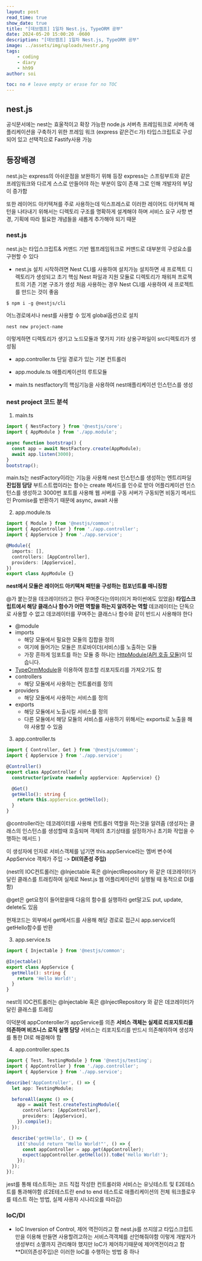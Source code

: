 ```yaml
---
layout: post
read_time: true
show_date: true
title: "[데브캠프] 1일차 Nest.js, TypeORM 공부"
date: 2024-05-20 15:00:20 -0600
description: "[데브캠프] 1일차 Nest.js, TypeORM 공부"
image: ../assets/img/uploads/nestr.png
tags: 
    - coding
    - diary
    - hh99
author: soi

toc: no # leave empty or erase for no TOC
---
```


## nest.js
공식문서에는 	nest는 효울적이고 확장 가능한 node.js 서버측 프레임워크로 서버측 애플리케이션을 구축하기 위한 프레임 워크 
(express 같은건ㄷ가)
타입스크립트로 구성되어 있고 선택적으로 Fastify사용 가능

## 등장배경
nest.js는 express의 아쉬운점을 보완하기 위해 등장
express는 스프링부트와 같은 프레임워크와 다르게 스스로 만들어야 하는 부분이 많이 존재 
그로 인해 개발자의 부담이 증가함

또한 레이어드 아키텍쳐를 주로 사용하는데 익스프레스로 이러한 레이어드 아키텍쳐 패턴을 나타내기 위해서는 디렉토리 구조를 명확하게 설계해야 하며 서비스 요구 사항 변경, 기획에 따라 필요한 개념들을 새롭게 추가해야 되기 때문

### nest.js
nest.js는 타입스크립트& 커맨드 기반 웹프레임워크로 커맨드로 대부분의 구성요소를 구현할 수 있다 

- nest.js 설치 
시작하려면 Nest CLI를 사용하여 설치가능 
설치하면 새 프로젝트 디렉토리가 생성되고 초기 핵심 Nest 파일과 지원 모듈로 디렉토리가 채워져 프로젝트의 기존 기본 구조가 생성
처음 사용하는 경우 Nest CLI를 사용하여 새 프로젝트를 만드는 것이 좋음
```shell
$ npm i -g @nestjs/cli
```
어느경로에서나 nest를 사용할 수 있게 global옵션으로 설치 
```shell
nest new project-name
```

이렇게하면 디렉토리가 생기고 노드모듈과 몇가지 기타 상용구파일이 src디렉토리가 생성됨

- app.controller.ts
단일 경로가 있는 기본 컨트롤러 

- app.module.ts 
애플리케이션의 루트모듈

- main.ts
nestfactory의 핵심기능을 사용하여 nest애플리케이션 인스턴스를 생성

### nest project 코드 분석
1. main.ts
```typescript
import { NestFactory } from '@nestjs/core';
import { AppModule } from './app.module';

async function bootstrap() {
  const app = await NestFactory.create(AppModule);
  await app.listen(3000);
}
bootstrap();
```

main.ts는 nestFactory이라는 기능을 사용해 nest 인스턴스를 생성하는 엔트리파일 
**진입점 담당**
부트스트랩이라는 함수는 create 메서드를 인수로 받아 어플리케이션 인스턴스를 생성하고 3000번 포트를 사용해 웹 서버를 구동
서버가 구동되면 비동기 메서드인 Promise를 반환하기 때문에 async, await 사용


2. app.module.ts
```typescript
import { Module } from '@nestjs/common';
import { AppController } from './app.controller';
import { AppService } from './app.service';

@Module({
  imports: [],
  controllers: [AppController],
  providers: [AppService],
})
export class AppModule {}
```
**nest에서 모듈은 레이어드 아키텍쳐 패턴을 구성하는 컴포넌트를 매니징함**

@가 붙는것을 데코레이터라고 한다
꾸며준다는의미(이거 파이썬에도 있었음)
**타입스크립트에서 해당 클래스나 함수가 어떤 역할을 하는지 알려주는 역할**
데코레이터는 단독으로 사용할 수 없고 데코레이터를 꾸며주는 클래스나 함수와 같이 반드시 사용해야 한다

- @module
- imports
    - 해당 모듈에서 필요한 모듈의 집합을 정의
    - 여기에 들어가는 모듈은 프로바이더(서비스)를 노출하는 모듈
    - 가장 흔하게 임포트를 하는 모듈 중 하나는 [HttpModule(API 호출 모듈)](https://docs.nestjs.com/techniques/http-module)이 있습니다.
 - [TypeOrmModule](https://docs.nestjs.com/techniques/database)을 이용하여 참조할 리포지토리를 가져오기도 함
- controllers
    - 해당 모듈에서 사용하는 컨트롤러를 정의
- providers
    - 해당 모듈에서 사용하는 서비스를 정의
- exports
    - 해당 모듈에서 노출시킬 서비스를 정의
    - 다른 모듈에서 해당 모듈의 서비스를 사용하기 위해서는 exports로 노출을 해야 사용할 수 있음
    

3. app.controller.ts
```typescript
import { Controller, Get } from '@nestjs/common';
import { AppService } from './app.service';

@Controller()
export class AppController {
  constructor(private readonly appService: AppService) {}

  @Get()
  getHello(): string {
    return this.appService.getHello();
  }
}
```
@controller라는 데코레이터를 사용해 컨트롤러 역할을 하는것을 알려줌
(생성자는 클래스의 인스턴스를 생성할때 호출되며 객체의 초기상태를 설정하거나 초기화 작업을 수행하는 메서드 )

이 생성자에 인자로 서비스객체를 넘기면 this.appService라는 멤버 변수에 AppService 객체가 주입 -> **DI(의존성 주입)**

(nest의 IOC컨트롤러는 @Injectable 혹은 @InjectRepository 와 같은 데코레이터가 달린 클래스를 트래킹하여 실제로 Nest.js 웹 어플리케이션이 실행될 때 동적으로 DI를 함)

@get은 get요청이 들어왔을때 다음의 함수를 실행하라 get말고도 put, update, delete도 있음

현재코드는 외부에서 get메서드를 사용해 해당 경로로 접근시 app.service의 getHello함수를 반환

3. app.service.ts
```typescript
import { Injectable } from '@nestjs/common';

@Injectable()
export class AppService {
  getHello(): string {
    return 'Hello World!';
  }
}
```
nest의 IOC컨트롤러는 @Injectable 혹은 @InjectRepository 와 같은 데코레이터가 달린 클래스를 트래킹

이덕분에 appConteroller가 appService를 의존
**서비스 객체는 실제로 리포지토리를 의존하며 비즈니스 로직 실행 담당**
서비스는 리포지토리를 반드시 의존해야하며 생성자를 통한 DI로 해결해야 함

4. app.controller.spec.ts
```typescript
import { Test, TestingModule } from '@nestjs/testing';
import { AppController } from './app.controller';
import { AppService } from './app.service';

describe('AppController', () => {
  let app: TestingModule;

  beforeAll(async () => {
    app = await Test.createTestingModule({
      controllers: [AppController],
      providers: [AppService],
    }).compile();
  });

  describe('getHello', () => {
    it('should return "Hello World!"', () => {
      const appController = app.get(AppController);
      expect(appController.getHello()).toBe('Hello World!');
    });
  });
});
```
jest를 통해 테스트하는 코드 
직접 작성한 컨트롤러와 서비스는 유닛테스트 및 E2E테스트를 통과해야함
(E2E테스트란 end to end 테스트로 애플리케이션의 전체 워크플로우를 테스트 하는 방법, 실제 사용자 시나리오를 따라감)

### IoC/DI
- IoC
Inversion of Control, 제어 역전이라고 함
nest.js를 쓰지않고 타입스크립트만을 이용해 만들면 사용할려고하는 서비스객객체를 선언해줘야함
이렇게 개발자가 생성부터 소멸까지 관리해야 했지만 IoC가 제어하기때문에 제어역전이라고 함
**DI(의존성주입)은 이러한 IoC를 수행하는 방법 중 하나

